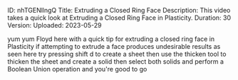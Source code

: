 ID: nhTGENllngQ
Title: Extruding a Closed Ring Face
Description: This video takes a quick look at Extruding a Closed Ring Face in Plasticity.
Duration: 30
Version: 
Uploaded: 2023-05-29

yum yum Floyd here with a quick tip for
extruding a closed ring face in Plasticity
if attempting to extrude a
face produces undesirable results as
seen here
try pressing shift d to create a sheet
then use the thicken tool to thicken the
sheet and create a solid then select
both solids and perform a Boolean Union
operation and you're good to go
